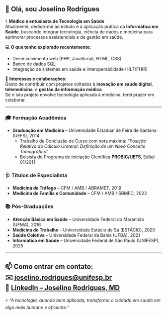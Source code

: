 ## 👋 Olá, sou Joselino Rodrigues  

⚕️ **Médico e entusiasta de Tecnologia em Saúde**  
Atualmente, dedico-me ao estudo e à aplicação prática da **Informática em Saúde**, buscando integrar tecnologia, ciência de dados e medicina para aprimorar processos assistenciais e de gestão em saúde.  

💻 **O que tenho explorado recentemente:**  
- Desenvolvimento web (PHP, JavaScript, HTML, CSS)  
- Banco de dados SQL  
- Integração de sistemas em saúde e interoperabilidade (HL7/FHIR)  

🤝 **Interesses e colaborações:**  
Gosto de contribuir com projetos voltados à **inovação em saúde digital**, **telemedicina**, e **gestão da informação médica**.  
Se o seu projeto envolve tecnologia aplicada à medicina, terei prazer em colaborar.

---
### 🎓 Formação Acadêmica  
- **Graduação em Medicina** – Universidade Estadual de Feira de Santana (UEFS), 2014  
  - Trabalho de Conclusão de Curso com nota máxima: *“Posição Relativa do Cálculo Ureteral: Definição de um Novo Conceito Tomográfico”*  
  - Bolsista do Programa de Iniciação Científica **PROBIC/UEFS**, Edital 01/2011  

### 🩺 Títulos de Especialista  
- **Medicina de Tráfego** – CFM / AMB / ABRAMET, 2019  
- **Medicina de Família e Comunidade** – CFM / AMB / SBMFC, 2022  

### 📚 Pós-Graduações  
- **Atenção Básica em Saúde** – Universidade Federal do Maranhão (UFMA), 2016  
- **Medicina do Trabalho** – Universidade Estácio de Sá (ESTÁCIO), 2020  
- **Saúde Coletiva** – Universidade Federal da Bahia (UFBA), 2021  
- **Informática em Saúde** – Universidade Federal de São Paulo (UNIFESP), 2025
---  

📫 **Como entrar em contato:**  
✉️ [joselino.rodrigues@unifesp.br](mailto:joselino.rodrigues@unifesp.br)  
🔗 [LinkedIn – Joselino Rodrigues, MD](https://www.linkedin.com/in/joselino-rodrigues-md)  
---

⚡ *“A tecnologia, quando bem aplicada, transforma o cuidado em saúde em algo mais humano e eficiente.”*
